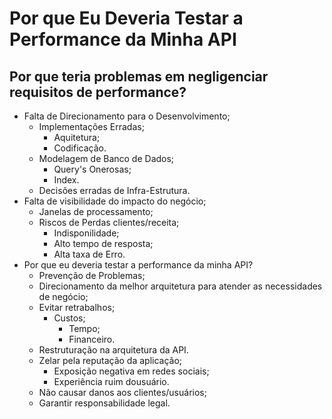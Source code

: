 # Por que Eu Deveria Testar a Performance da Minha API
## Por que teria problemas em negligenciar requisitos de performance?
- Falta de Direcionamento para o Desenvolvimento;
    - Implementações Erradas;
        - Aquitetura;
        - Codificação.
    - Modelagem de Banco de Dados;
        - Query's Onerosas;
        - Index.
    - Decisões erradas de Infra-Estrutura.
- Falta de visibilidade do impacto do negócio;
    - Janelas de processamento;
    - Riscos de Perdas clientes/receita;
        - Indisponilidade;
        - Alto tempo de resposta;
        - Alta taxa de Erro.
- Por que eu deveria testar a performance da minha API?
    - Prevenção de Problemas;
    - Direcionamento da melhor arquitetura para atender as necessidades de negócio;
    - Evitar retrabalhos;
        - Custos;
            - Tempo;
            - Financeiro.
    - Restruturação na arquitetura da API.
    - Zelar pela reputação da aplicação;
        - Exposição negativa em redes sociais;
        - Experiência ruim dousuário.
    - Não causar danos aos clientes/usuários;
    - Garantir responsabilidade legal.